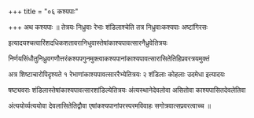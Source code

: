 +++
title = "०६ कश्यपाः"

+++
अथ कश्यपाः ॥ तेत्रयः निध्रुवाः रेभाः शंडिलाश्चेति तत्र निध्रुवाःकश्यपाः अष्टांगिरसः

इत्यादयश्चत्वारिंशदधिकशतावरानिधुवास्तेषांकाश्यपावत्सारनैध्रुवेतित्रयः

निर्णयसिंधौतुनिध्रुवगणौत्तरंकश्यपगुनमुक्त्वाकश्यपानांकाश्यपावत्सारासितेतिहिप्रवरत्रयमुक्तं

अत्र शिष्टाचारोपिदृश्यते १ रेभाणांकाश्यपावत्साररैभ्येतित्रयः २ शंडिलाः कोहलाः उदमेधा इत्यादयः

षष्ट्यवराः शंडिलास्तेषांकाश्यपावत्सारशांडिल्येतित्रयः अंत्यस्थानेदेवलोवा असितोवा काश्यपासितदेवलेतिवा

अंत्ययोर्व्यत्ययोवा देवलासितेतिद्वौवा एषांकश्यपानांपरस्परमविवाहः सगोत्रवात्सप्रवरत्वाच्च ॥
